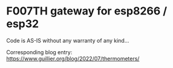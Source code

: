 # F007TH gateway for esp8266 / esp32

Code is AS-IS without any warranty of any kind...

Corresponding blog entry: https://www.guillier.org/blog/2022/07/thermometers/


